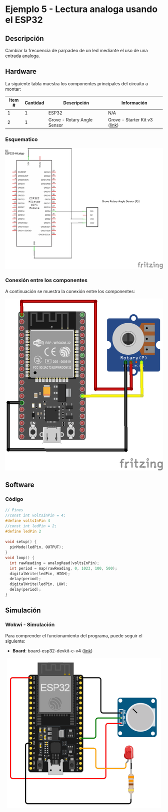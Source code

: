 # Ejemplo 5 - Lectura analoga usando el ESP32

## Descripción

Cambiar la frecuencia de parpadeo de un led mediante el uso de una entrada analoga.

## Hardware

La siguiente tabla muestra los componentes principales del circuito a montar:


| Item # | Cantidad | Descripción    | Información |
| ------ | -------- | -------------- | ----------- |
| 1      | 1        | ESP32          | N/A         |
| 2      | 1        | Grove - Rotary Angle Sensor  | Grove - Starter Kit v3 ([link](https://wiki.seeedstudio.com/Grove_Starter_Kit_v3/#grove---rotary-angle-sensor))  |

### Esquematico

<p align="center">
  <img src="ESP32-analog_read_sch.png">
</p>

### Conexión entre los componentes

A continuación se muestra la conexión entre los componentes:

<p align="center">
  <img src="ESP32-analog_read_bb.png">
</p>

## Software

### Código

```C++
// Pines
//const int voltsInPin = 4;
#define voltsInPin 4
//const int ledPin = 2;
#define ledPin 2

void setup() {
  pinMode(ledPin, OUTPUT);
}
void loop() {
  int rawReading = analogRead(voltsInPin);
  int period = map(rawReading, 0, 1023, 100, 500);
  digitalWrite(ledPin, HIGH);
  delay(period);
  digitalWrite(ledPin, LOW);
  delay(period);
}
```

## Simulación

### Wokwi - Simulación

Para comprender el funcionamiento del programa, puede seguir el siguiente: 
* **Board**: board-esp32-devkit-c-v4 ([link](https://wokwi.com/projects/391446096580622337))

<p align="center">
  <img src="analog_ESP32_v2.png">
</p>

